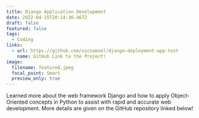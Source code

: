 ```yaml
---
title: Django Application Development
date: 2022-04-15T20:14:36.467Z
draft: false
featured: false
tags:
  - Coding
links:
  - url: https://github.com/vicsamuel/django-deployment-app-test
    name: GitHub Link to the Project!
image:
  filename: featured.jpeg
  focal_point: Smart
  preview_only: true
---
```

Learned more about the web framework Django and how to apply Object-Oriented concepts in Python to assist with rapid and accurate web development. More details are given on the GitHub repository linked below!
<br>
